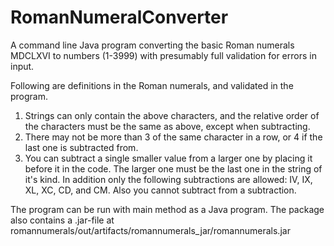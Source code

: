 # RomanNumeralConverter
A command line Java program converting the basic Roman numerals MDCLXVI to numbers (1-3999) with presumably full validation for errors in input.

Following are definitions in the Roman numerals, and validated in the program.
1. Strings can only contain the above characters, and the relative order of the characters must be the same as above, except when subtracting.
2. There may not be more than 3 of the same character in a row, or 4 if the last one is subtracted from.
3. You can subtract a single smaller value from a larger one by placing it before it in the code. The larger one must be the last one in the string of it's kind. In addition only the following subtractions are allowed: IV, IX, XL, XC, CD, and CM. Also you cannot subtract from a subtraction.

The program can be run with main method as a Java program. The package also contains a .jar-file at
romannumerals/out/artifacts/romannumerals_jar/romannumerals.jar
